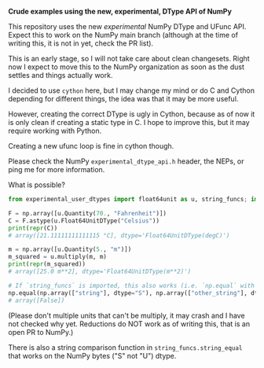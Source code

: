 **Crude examples using the new, experimental, DType API of NumPy**

This repository uses the new *experimental* NumPy DType and UFunc API.
Expect this to work on the NumPy main branch (although
at the time of writing this, it is not in yet, check the PR list).

This is an early stage, so I will not take care about clean changesets.
Right now I expect to move this to the NumPy organization as soon
as the dust settles and things actually work.

I decided to use ``cython`` here, but I may change my mind or
do C and Cython depending for different things, the idea was that
it may be more useful.

However, creating the correct DType is ugly in Cython, because as
of now it is only clean if creating a static type in C.
I hope to improve this, but it may require working with Python.

Creating a new ufunc loop is fine in cython though.

Please check the NumPy ``experimental_dtype_api.h`` header, the NEPs,
or ping me for more information.

What is possible?

```python
from experimental_user_dtypes import float64unit as u, string_funcs; import numpy as np

F = np.array([u.Quantity(70., "Fahrenheit")])
C = F.astype(u.Float64UnitDType("Celsius"))
print(repr(C))
# array([21.11111111111115 °C], dtype='Float64UnitDType(degC)')

m = np.array([u.Quantity(5., "m")])
m_squared = u.multiply(m, m)
print(repr(m_squared))
# array([25.0 m**2], dtype='Float64UnitDType(m**2)')

# If `string_funcs` is imported, this also works (i.e. `np.equal` with strings)
np.equal(np.array(["string"], dtype="S"), np.array(["other_string"], dtype="S"))
# array([False])
```
(Please don't multiple units that can't be multiply, it may crash and I have not checked
why yet.  Reductions do NOT work as of writing this, that is an open PR to NumPy.)

There is also a string comparison function in `string_funcs.string_equal` that works on
the NumPy bytes ("S" not "U") dtype.
